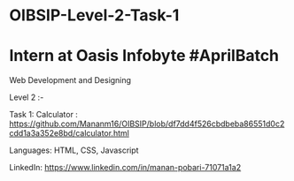 # OIBSIP-Level-2-Task-1

# Intern at Oasis Infobyte #AprilBatch

Web Development and Designing

Level 2 :- 

Task 1: Calculator : https://github.com/Mananm16/OIBSIP/blob/df7dd4f526cbdbeba86551d0c2cdd1a3a352e8bd/calculator.html

Languages: HTML, CSS, Javascript

LinkedIn: https://www.linkedin.com/in/manan-pobari-71071a1a2
